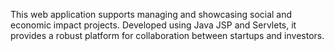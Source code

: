 This web application supports managing and showcasing social and economic impact projects. Developed using Java JSP and Servlets, it provides a robust platform for collaboration between startups and investors.
